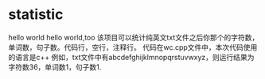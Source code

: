 # statistic
hello world
hello world,too
该项目可以统计纯英文txt文件之后你那个的字符数，单词数，句子数。代码行，空行，注释行。
代码在wc.cpp文件中，本次代码使用的语言是c++
例如，txt文件中有abcdefghijklmnopqrstuvwxyz，则运行结果为字符数36，单词数1，句子数1.
